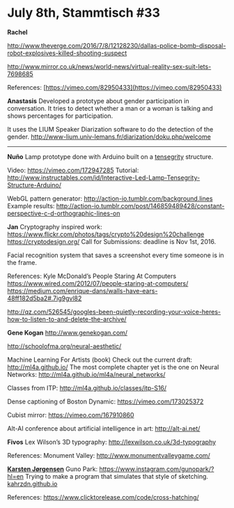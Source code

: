 # **July 8th, Stammtisch #33**

**Rachel**

http://www.theverge.com/2016/7/8/12128230/dallas-police-bomb-disposal-robot-explosives-killed-shooting-suspect

http://www.mirror.co.uk/news/world-news/virtual-reality-sex-suit-lets-7698685

References:
[https://vimeo.com/82950433](https://vimeo.com/82950433)

**Anastasis**
Developed a prototype about gender participation in conversation. It tries to detect whether a man or a woman is talking and shows percentages for participation.

It uses the LIUM Speaker Diarization software to do the detection of the gender.
http://www-lium.univ-lemans.fr/diarization/doku.php/welcome



----------


**Nuño**
Lamp prototype done with Arduino built on a [tensegrity](http://www.tensegriteit.nl/e-simple.html) structure. 

Video: https://vimeo.com/172947285
Tutorial: http://www.instructables.com/id/Interactive-Led-Lamp-Tensegrity-Structure-Arduino/

WebGL pattern generator: http://action-io.tumblr.com/background.lines
Example results: http://action-io.tumblr.com/post/146859489428/constant-perspective-c-d-orthographic-lines-on

**Jan**
Cryptography inspired work: https://www.flickr.com/photos/tags/crypto%20design%20challenge
https://cryptodesign.org/
Call for Submissions: deadline is Nov 1st, 2016.

Facial recognition system that saves a screenshot every time someone is in the frame.

References:
Kyle McDonald’s People Staring At Computers
https://www.wired.com/2012/07/people-staring-at-computers/
https://medium.com/enrique-dans/walls-have-ears-48ff182d5ba2#.7ig9gvl82

http://qz.com/526545/googles-been-quietly-recording-your-voice-heres-how-to-listen-to-and-delete-the-archive/


**Gene Kogan**
http://www.genekogan.com/

http://schoolofma.org/neural-aesthetic/

Machine Learning For Artists (book)
Check out the current draft: http://ml4a.github.io/
The most complete chapter yet is the one on Neural Networks: http://ml4a.github.io/ml4a/neural_networks/

Classes from ITP: http://ml4a.github.io/classes/itp-S16/

Dense captioning of Boston Dynamic: https://vimeo.com/173025372

Cubist mirror: https://vimeo.com/167910860

Alt-AI conference about artificial intelligence in art: http://alt-ai.net/

**Fivos**
Lex Wilson’s 3D typography: http://lexwilson.co.uk/3d-typography

References:
Monument Valley: http://www.monumentvalleygame.com/

[**Karsten Jørgensen**](https://twitter.com/kahrzdn)
Guno Park: https://www.instagram.com/gunopark/?hl=en
Trying to make a program that simulates that style of sketching.
[kahrzdn.github.io](https://kahrzdn.github.io/)

References:
https://www.clicktorelease.com/code/cross-hatching/


